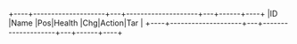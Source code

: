 +----+--------------------+---+--------------------+---+------+----+
|ID  |Name                |Pos|Health              |Chg|Action|Tar |
+----+--------------------+---+--------------------+---+------+----+